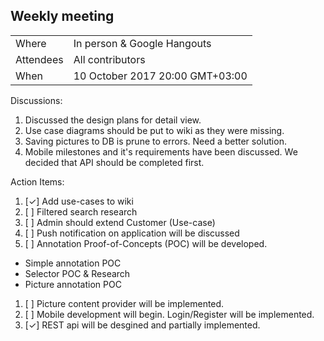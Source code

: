 ## Weekly meeting

| | |
|-|-|
| Where | In person & Google Hangouts |
| Attendees | All contributors |
| When | 10 October 2017 20:00 GMT+03:00 |

Discussions:
1. Discussed the design plans for detail view.
1. Use case diagrams should be put to wiki as they were missing.
1. Saving pictures to DB is prune to errors. Need a better solution.
1. Mobile milestones and it's requirements have been discussed. We decided that API should be completed first.

Action Items:
1. [✓] Add use-cases to wiki
1. [ ] Filtered search research
1. [ ] Admin should extend Customer (Use-case)
1. [ ] Push notification on application will be discussed
1. [ ] Annotation Proof-of-Concepts (POC) will be developed.
* Simple annotation POC
* Selector POC & Research
* Picture annotation POC
1. [ ] Picture content provider will be implemented.
1. [ ] Mobile development will begin. Login/Register will be implemented.
1. [✓] REST api will be desgined and partially implemented.

